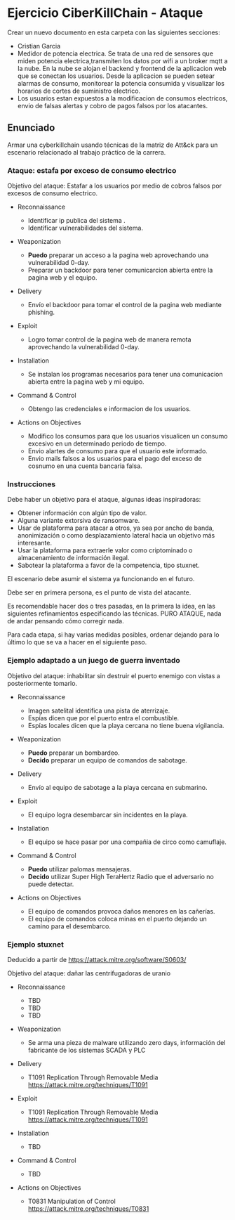 # Ejercicio CiberKillChain - Ataque

Crear un nuevo documento en esta carpeta con las siguientes secciones:

 * Cristian Garcia
 * Medidor de potencia electrica. Se trata de una red de sensores que miden potencia electrica,transmiten los datos por wifi a un broker mqtt a la nube.
 En la nube se alojan el backend y frontend de la aplicacion web que se conectan los usuarios.
 Desde la aplicacion se pueden setear alarmas de consumo, monitorear la potencia consumida y visualizar los horarios de cortes de suministro electrico.
 * Los usuarios estan expuestos a la modificacion de consumos electricos, envio de falsas alertas y cobro de pagos falsos por los atacantes.



## Enunciado

Armar una cyberkillchain usando técnicas de la matriz de Att&ck para un escenario relacionado al trabajo práctico de la carrera.



### Ataque: estafa por exceso de consumo electrico

Objetivo del ataque: Estafar a los usuarios por medio de cobros falsos por excesos de consumo electrico.

* Reconnaissance
  - Identificar ip publica del sistema .
  - Identificar vulnerabilidades del sistema.

* Weaponization
  - **Puedo** preparar un acceso a la pagina web aprovechando una vulnerabilidad 0-day.
  - Preparar un backdoor para tener comunicarcion abierta entre la pagina web y el equipo.
  
  
* Delivery
  - Envío el backdoor para tomar el control de la pagina web mediante phishing.
  
* Exploit
  - Logro tomar control de la pagina web de manera remota aprovechando la vulnerabilidad 0-day.
  
* Installation  
  - Se instalan los programas necesarios para tener una comunicacion abierta entre la pagina web y mi equipo.

* Command & Control
  - Obtengo las credenciales e informacion de los usuarios.
  
* Actions on Objectives
  - Modifico los consumos para que los usuarios visualicen un consumo excesivo en un determinado periodo de tiempo.
  - Envio alartes de consumo para que el usuario este informado.
  - Envio mails falsos a los usuarios para el pago del exceso de cosnumo en una cuenta bancaria falsa.


### Instrucciones

Debe haber un objetivo para el ataque, algunas ideas inspiradoras:

* Obtener información con algún tipo de valor.
* Alguna variante extorsiva de ransomware.
* Usar de plataforma para atacar a otros, ya sea por ancho de banda, anonimización o como desplazamiento lateral hacia un objetivo más interesante.
* Usar la plataforma para extraerle valor como criptominado o almacenamiento de información ilegal.
* Sabotear la plataforma a favor de la competencia, tipo stuxnet.

El escenario debe asumir el sistema ya funcionando en el futuro.

Debe ser en primera persona, es el punto de vista del atacante.

Es recomendable hacer dos o tres pasadas, en la primera la idea, en las siguientes refinamientos especificando las técnicas.
PURO ATAQUE, nada de andar pensando cómo corregir nada.

Para cada etapa, si hay varias medidas posibles, ordenar dejando para lo último lo que se va a hacer en el siguiente paso.

### Ejemplo adaptado a un juego de guerra inventado

Objetivo del ataque: inhabilitar sin destruir el puerto enemigo con vistas a posteriormente tomarlo.

* Reconnaissance
  - Imagen satelital identifica una pista de aterrizaje.
  - Espías dicen que por el puerto entra el combustible.
  - Espías locales dicen que la playa cercana no tiene buena vigilancia.

* Weaponization
  - **Puedo** preparar un bombardeo.
  - **Decido** preparar un equipo de comandos de sabotage.
  
* Delivery
  - Envío al equipo de sabotage a la playa cercana en submarino.
  
* Exploit
  - El equipo logra desembarcar sin incidentes en la playa.
  
* Installation  
  - El equipo se hace pasar por una compañia de circo como camuflaje.

* Command & Control
  - **Puedo** utilizar palomas mensajeras.
  - **Decido** utilizar Super High TeraHertz Radio que el adversario no puede detectar.
  
* Actions on Objectives
  - El equipo de comandos provoca daños menores en las cañerías.
  - El equipo de comandos coloca minas en el puerto dejando un camino para el desembarco.
  
### Ejemplo stuxnet

Deducido a partir de https://attack.mitre.org/software/S0603/

Objetivo del ataque: dañar las centrifugadoras de uranio

* Reconnaissance
  - TBD
  - TBD
  - TBD

* Weaponization
  - Se arma una pieza de malware utilizando zero days, información del fabricante de los sistemas SCADA y PLC
  
* Delivery
  - T1091 	Replication Through Removable Media https://attack.mitre.org/techniques/T1091
* Exploit
  - T1091 	Replication Through Removable Media https://attack.mitre.org/techniques/T1091
  
* Installation  
  - TBD

* Command & Control
  - TBD
  
* Actions on Objectives

  - T0831 	Manipulation of Control https://attack.mitre.org/techniques/T0831


  

